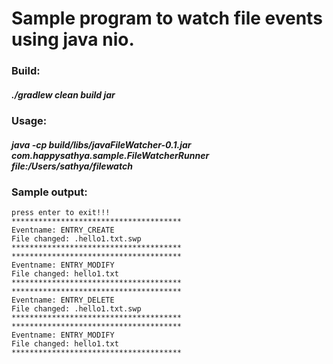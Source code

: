 # Sample program to watch file events using java nio.

### Build:
##### ./gradlew clean build jar

### Usage:
##### java -cp build/libs/javaFileWatcher-0.1.jar com.happysathya.sample.FileWatcherRunner file:/Users/sathya/filewatch

### Sample output:

```
press enter to exit!!!
**************************************
Eventname: ENTRY_CREATE
File changed: .hello1.txt.swp
**************************************
**************************************
Eventname: ENTRY_MODIFY
File changed: hello1.txt
**************************************
**************************************
Eventname: ENTRY_DELETE
File changed: .hello1.txt.swp
**************************************
**************************************
Eventname: ENTRY_MODIFY
File changed: hello1.txt
**************************************
```
